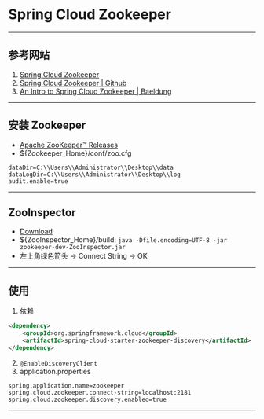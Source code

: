# Spring Cloud Zookeeper

---
## 参考网站
1. [Spring Cloud Zookeeper](https://spring.io/projects/spring-cloud-zookeeper)
2. [Spring Cloud Zookeeper | Github](https://github.com/spring-cloud/spring-cloud-zookeeper)
3. [An Intro to Spring Cloud Zookeeper | Baeldung](https://www.baeldung.com/spring-cloud-zookeeper)
---
## 安装 Zookeeper
- [Apache ZooKeeper™ Releases](https://zookeeper.apache.org/releases.html)
- ${Zookeeper_Home}/conf/zoo.cfg
```
dataDir=C:\\Users\\Administrator\\Desktop\\data
dataLogDir=C:\\Users\\Administrator\\Desktop\\log
audit.enable=true
```
---
## ZooInspector
- [Download](https://issues.apache.org/jira/secure/attachment/12436620/ZooInspect)
- ${ZooInspector_Home}/build: `java -Dfile.encoding=UTF-8 -jar zookeeper-dev-ZooInspector.jar`
- 左上角绿色箭头 → Connect String → OK
---
## 使用
1. 依赖
```xml
<dependency>
    <groupId>org.springframework.cloud</groupId>
    <artifactId>spring-cloud-starter-zookeeper-discovery</artifactId>
</dependency>
```
2. `@EnableDiscoveryClient`
3. application.properties
```properties
spring.application.name=zookeeper
spring.cloud.zookeeper.connect-string=localhost:2181
spring.cloud.zookeeper.discovery.enabled=true
```
---
